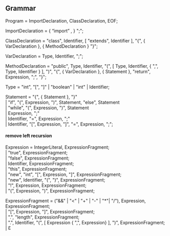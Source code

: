## Grammar

Program = ImportDeclaration, ClassDeclaration, EOF;

ImportDeclaration = { “import” , <Complete> } ";";

ClassDeclaration = "class", Identifier, [ "extends", Identifier ], "{", { VarDeclaration }, { MethodDeclaration } "}";  

VarDeclaration = Type, Identifier, ";";  

MethodDeclaration = "public", Type, Identifier, "(", [ Type, Identifier, { ",", Type, Identifier } ], ")", "{", { VarDeclaration }, { Statement }, "return", Expression, ";", "}";  

Type = "int", "[", "]" | "boolean" | "int" | Identifier;  

Statement = "{", { Statement }, "}"  
          | "if", "(", Expression, ")", Statement, "else", Statement  
          | "while", "(", Expression, ")", Statement  
          | Expression, ";"  
          | Identifier, "=", Expression, ";"  
          | Identifier, "[", Expression, "]", "=", Expression, ";";  
  
 #### remove left recursion
 Expression = IntegerLiteral, ExpressionFragment;  
           | "true", ExpressionFragment;  
           | "false", ExpressionFragment;    
           | Identifier, ExpressionFragment;  
           | "this", ExpressionFragment;  
           | "new", "int", "[", Expression, "]", ExpressionFragment;  
           | "new", Identifier, "(", ")", ExpressionFragment;  
           | "!", Expression, ExpressionFragment;  
           | "(", Expression, ")", ExpressionFragment;
 

ExpressionFragment = ("&&" | "<" | "+" | "-" | "*"| "/"), Expression, ExpressionFragment;  
           | "[", Expression, "]", ExpressionFragment;     
           | ".", "length", ExpressionFragment;    
           | ".", Identifier, "(", [ Expression { ",", Expression} ], ")", ExpressionFragment;   
           | Ɛ
